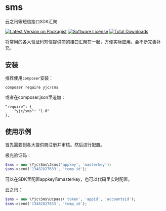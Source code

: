 # sms
云之讯等短信接口SDK汇聚

[![Latest Version on Packagist][ico-version]][link-packagist]
[![Software License][ico-license]](LICENSE.md)
[![Total Downloads][ico-downloads]][link-downloads]

将常用的各大验证码短信提供商的接口汇聚在一起，方便实际应用。会不断完善补充。

## 安装
推荐使用`composer`安装：
```
composer require yjc/sms
```

或者在composer.json里追加：
```
"require": {
	"yjc/sms": "1.0"
},
```

## 使用示例
首先需要到各大提供商注册并审核。然后进行配置。

极光验证码：
``` php
$sms = new \Yjc\Sms\Jsms('appkey', 'masterkey');
$sms->send('13482827633', 'temp_id');
```
可以在SDK里配置appkey和masterkey，也可以代码里实时配置。

云之讯：
``` php
$sms = new \Yjc\Sms\Ucpaas('token', 'appid', 'accountsid');
$sms->send('13482827633', 'temp_id');
```

[ico-version]: https://img.shields.io/packagist/v/yjc/sms.svg?style=flat-square
[ico-license]: https://img.shields.io/badge/license-MIT-brightgreen.svg?style=flat-square
[ico-downloads]: https://img.shields.io/packagist/dt/yjc/sms.svg?style=flat-square

[link-packagist]: https://packagist.org/packages/yjc/sms
[link-downloads]: https://packagist.org/packages/yjc/sms
[link-author]: https://github.com/52fhy

